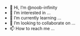 - 👋 Hi, I’m @noob-infinity
- 👀 I’m interested in ...
- 🌱 I’m currently learning ...
- 💞️ I’m looking to collaborate on ...
- 📫 How to reach me ...

<!---
noob-infinity/noob-infinity is a ✨ special ✨ repository because its `README.md` (this file) appears on your GitHub profile.
You can click the Preview link to take a look at your changes.
--->
